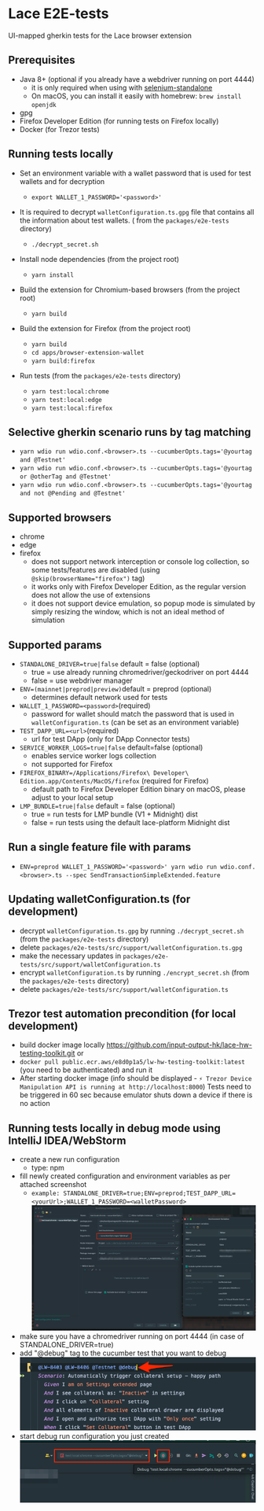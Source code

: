 # Lace E2E-tests

UI-mapped gherkin tests for the Lace browser extension

## Prerequisites

- Java 8+ (optional if you already have a webdriver running on port 4444)
  - it is only required when using
    with [selenium-standalone](https://github.com/webdriverio/selenium-standalone/blob/main/docs/java-versions.md)
  - On macOS, you can install it easily with homebrew: `brew install openjdk`
- gpg
- Firefox Developer Edition (for running tests on Firefox locally)
- Docker (for Trezor tests)

## Running tests locally

- Set an environment variable with a wallet password that is used for test wallets and for decryption

  - `export WALLET_1_PASSWORD='<password>'`

- It is required to decrypt `walletConfiguration.ts.gpg` file that contains all the information about test wallets. (
  from the `packages/e2e-tests` directory)

  - `./decrypt_secret.sh`

- Install node dependencies (from the project root)

  - `yarn install`

- Build the extension for Chromium-based browsers (from the project root)

  - `yarn build`

- Build the extension for Firefox (from the project root)

  - `yarn build`
  - `cd apps/browser-extension-wallet`
  - `yarn build:firefox`

- Run tests (from the `packages/e2e-tests` directory)
  - `yarn test:local:chrome`
  - `yarn test:local:edge`
  - `yarn test:local:firefox`

## Selective gherkin scenario runs by tag matching

- `yarn wdio run wdio.conf.<browser>.ts --cucumberOpts.tags='@yourtag and @Testnet'`
- `yarn wdio run wdio.conf.<browser>.ts --cucumberOpts.tags='@yourtag or @otherTag and @Testnet'`
- `yarn wdio run wdio.conf.<browser>.ts --cucumberOpts.tags='@yourtag and not @Pending and @Testnet'`

## Supported browsers

- chrome
- edge
- firefox
  - does not support network interception or console log collection, so some tests/features are disabled (using `@skip(browserName="firefox")` tag)
  - it works only with Firefox Developer Edition, as the regular version does not allow the use of extensions
  - it does not support device emulation, so popup mode is simulated by simply resizing the window, which is not an ideal method of simulation

## Supported params

- `STANDALONE_DRIVER=true|false` default = false (optional)
  - true = use already running chromedriver/geckodriver on port 4444
  - false = use webdriver manager
- `ENV=(mainnet|preprod|preview)`default = preprod (optional)
  - determines default network used for tests
- `WALLET_1_PASSWORD=<password>`(required)
  - password for wallet should match the password that is used in `walletConfiguration.ts` (can be set as an
    environment variable)
- `TEST_DAPP_URL=<url>`(required)
  - url for test DApp (only for DApp Connector tests)
- `SERVICE_WORKER_LOGS=true|false` default=false (optional)
  - enables service worker logs collection
  - not supported for Firefox
- `FIREFOX_BINARY=/Applications/Firefox\ Developer\ Edition.app/Contents/MacOS/firefox` (required for Firefox)
  - default path to Firefox Developer Edition binary on macOS, please adjust to your local setup
- `LMP_BUNDLE=true|false` default = false (optional)
  - true = run tests for LMP bundle (V1 + Midnight) dist
  - false = run tests using the default lace-platform Midnight dist

## Run a single feature file with params

- `ENV=preprod WALLET_1_PASSWORD='<password>' yarn wdio run wdio.conf.<browser>.ts --spec SendTransactionSimpleExtended.feature`

## Updating walletConfiguration.ts (for development)

- decrypt `walletConfiguration.ts.gpg` by running `./decrypt_secret.sh` (from the `packages/e2e-tests` directory)
- delete `packages/e2e-tests/src/support/walletConfiguration.ts.gpg`
- make the necessary updates in `packages/e2e-tests/src/support/walletConfiguration.ts`
- encrypt `walletConfiguration.ts` by running `./encrypt_secret.sh` (from the `packages/e2e-tests` directory)
- delete `packages/e2e-tests/src/support/walletConfiguration.ts`

## Trezor test automation precondition (for local development)

- build docker image locally <https://github.com/input-output-hk/lace-hw-testing-toolkit.git> or
- `docker pull public.ecr.aws/e8d0p1a5/lw-hw-testing-toolkit:latest` (you need to be authenticated) and run it
- After starting docker image (info should be displayed - `⚡️ Trezor Device Manipulation API is running at http://localhost:8000`)
  Tests need to be triggered in 60 sec because emulator shuts down a device if there is no action  

## Running tests locally in debug mode using IntelliJ IDEA/WebStorm

- create a new run configuration
  - type: npm
- fill newly created configuration and environment variables as per attached screenshot
  - `example: STANDALONE_DRIVER=true;ENV=preprod;TEST_DAPP_URL=<yourUrl>;WALLET_1_PASSWORD=<walletPassword>`\
  ![debug1.png](src/images/readme/debug1.png)
- make sure you have a chromedriver running on port 4444 (in case of STANDALONE_DRIVER=true)
- add "@debug" tag to the cucumber test that you want to debug\
![debug3.png](src/images/readme/debug3.png)
- start debug run configuration you just created\
![debug2.png](src/images/readme/debug2.png)
